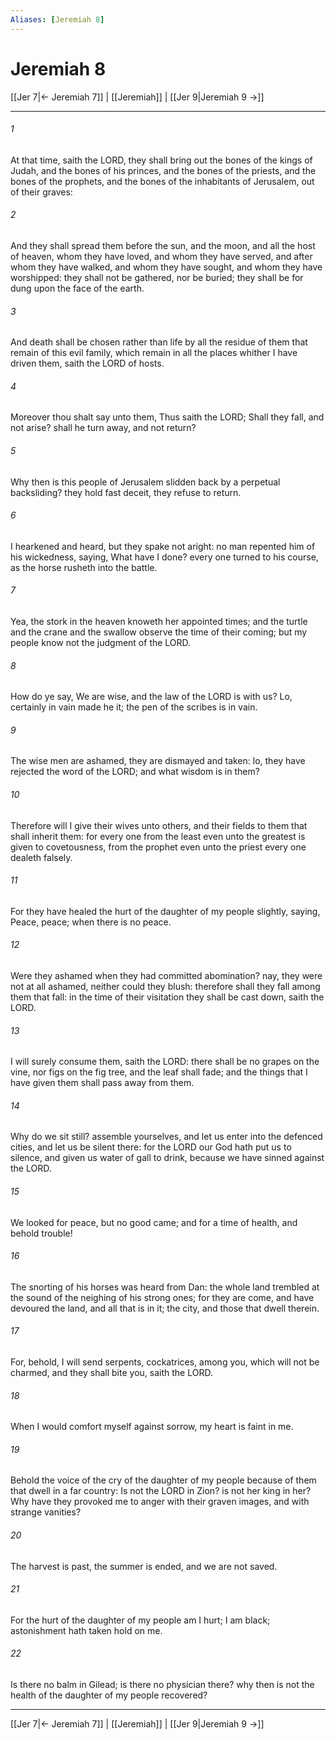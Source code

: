```yaml
---
Aliases: [Jeremiah 8]
---
```

# Jeremiah 8

[[Jer 7|← Jeremiah 7]] | [[Jeremiah]] | [[Jer 9|Jeremiah 9 →]]
***



###### 1 
At that time, saith the LORD, they shall bring out the bones of the kings of Judah, and the bones of his princes, and the bones of the priests, and the bones of the prophets, and the bones of the inhabitants of Jerusalem, out of their graves: 

###### 2 
And they shall spread them before the sun, and the moon, and all the host of heaven, whom they have loved, and whom they have served, and after whom they have walked, and whom they have sought, and whom they have worshipped: they shall not be gathered, nor be buried; they shall be for dung upon the face of the earth. 

###### 3 
And death shall be chosen rather than life by all the residue of them that remain of this evil family, which remain in all the places whither I have driven them, saith the LORD of hosts. 

###### 4 
Moreover thou shalt say unto them, Thus saith the LORD; Shall they fall, and not arise? shall he turn away, and not return? 

###### 5 
Why then is this people of Jerusalem slidden back by a perpetual backsliding? they hold fast deceit, they refuse to return. 

###### 6 
I hearkened and heard, but they spake not aright: no man repented him of his wickedness, saying, What have I done? every one turned to his course, as the horse rusheth into the battle. 

###### 7 
Yea, the stork in the heaven knoweth her appointed times; and the turtle and the crane and the swallow observe the time of their coming; but my people know not the judgment of the LORD. 

###### 8 
How do ye say, We are wise, and the law of the LORD is with us? Lo, certainly in vain made he it; the pen of the scribes is in vain. 

###### 9 
The wise men are ashamed, they are dismayed and taken: lo, they have rejected the word of the LORD; and what wisdom is in them? 

###### 10 
Therefore will I give their wives unto others, and their fields to them that shall inherit them: for every one from the least even unto the greatest is given to covetousness, from the prophet even unto the priest every one dealeth falsely. 

###### 11 
For they have healed the hurt of the daughter of my people slightly, saying, Peace, peace; when there is no peace. 

###### 12 
Were they ashamed when they had committed abomination? nay, they were not at all ashamed, neither could they blush: therefore shall they fall among them that fall: in the time of their visitation they shall be cast down, saith the LORD. 

###### 13 
I will surely consume them, saith the LORD: there shall be no grapes on the vine, nor figs on the fig tree, and the leaf shall fade; and the things that I have given them shall pass away from them. 

###### 14 
Why do we sit still? assemble yourselves, and let us enter into the defenced cities, and let us be silent there: for the LORD our God hath put us to silence, and given us water of gall to drink, because we have sinned against the LORD. 

###### 15 
We looked for peace, but no good came; and for a time of health, and behold trouble! 

###### 16 
The snorting of his horses was heard from Dan: the whole land trembled at the sound of the neighing of his strong ones; for they are come, and have devoured the land, and all that is in it; the city, and those that dwell therein. 

###### 17 
For, behold, I will send serpents, cockatrices, among you, which will not be charmed, and they shall bite you, saith the LORD. 

###### 18 
When I would comfort myself against sorrow, my heart is faint in me. 

###### 19 
Behold the voice of the cry of the daughter of my people because of them that dwell in a far country: Is not the LORD in Zion? is not her king in her? Why have they provoked me to anger with their graven images, and with strange vanities? 

###### 20 
The harvest is past, the summer is ended, and we are not saved. 

###### 21 
For the hurt of the daughter of my people am I hurt; I am black; astonishment hath taken hold on me. 

###### 22 
Is there no balm in Gilead; is there no physician there? why then is not the health of the daughter of my people recovered?

***
[[Jer 7|← Jeremiah 7]] | [[Jeremiah]] | [[Jer 9|Jeremiah 9 →]]
